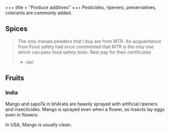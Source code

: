 +++
title = "Produce additives"
+++
Pesticides, ripeners, preservatives, colorants are commonly added.


## Spices
> The only masala powders that I buy are from MTR. An acquaintance from Food safety had once commented that MTR is the only one which can pass food safety tests. Rest pay for their certificates  
> - ravi


## Fruits

### India
Mango and sapoTa in bhArata are heavily sprayed with artificial ripeners and insecticides. Mango is sprayed even when a flower, as insects lay eggs even in flowers.

In USA, Mango is usually clean.

